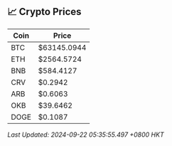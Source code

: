 ## 📈 Crypto Prices

| Coin | Price |
| ---- | ----- |
| BTC | $63145.0944 |
| ETH | $2564.5724 |
| BNB | $584.4127 |
| CRV | $0.2942 |
| ARB | $0.6063 |
| OKB | $39.6462 |
| DOGE | $0.1087 |

_Last Updated: 2024-09-22 05:35:55.497 +0800 HKT_